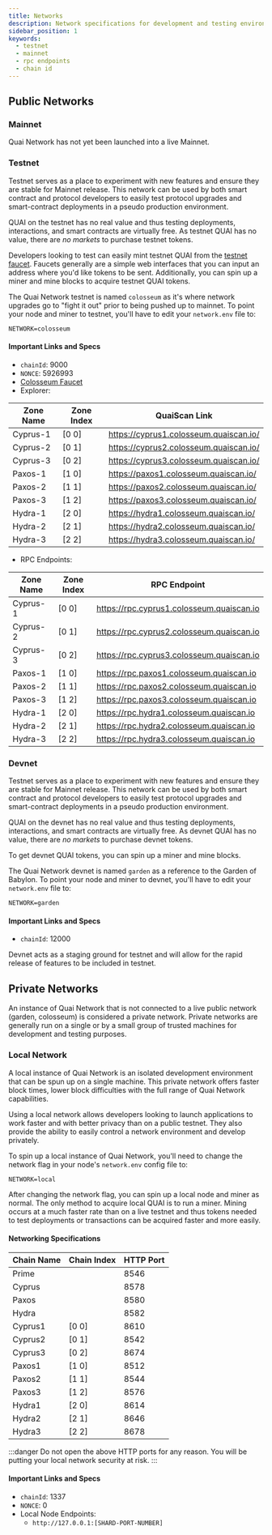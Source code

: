 ```yaml
---
title: Networks
description: Network specifications for development and testing environments. Specifications include RPC endpoints, chain IDs, and more.
sidebar_position: 1
keywords:
  - testnet
  - mainnet
  - rpc endpoints
  - chain id
---
```


## Public Networks

### Mainnet

Quai Network has not yet been launched into a live Mainnet.

### Testnet

Testnet serves as a place to experiment with new features and ensure they are stable for Mainnet release. This network can be used by both smart contract and protocol developers to easily test protocol upgrades and smart-contract deployments in a pseudo production environment.

QUAI on the testnet has no real value and thus testing deployments, interactions, and smart contracts are virtually free. As testnet QUAI has no value, there are _no markets_ to purchase testnet tokens.

Developers looking to test can easily mint testnet QUAI from the [testnet faucet](https://faucet.quai.network). Faucets generally are a simple web interfaces that you can input an address where you'd like tokens to be sent. Additionally, you can spin up a miner and mine blocks to acquire testnet QUAI tokens.

The Quai Network testnet is named `colosseum` as it's where network upgrades go to "fight it out" prior to being pushed up to mainnet. To point your node and miner to testnet, you'll have to edit your `network.env` file to:

```
NETWORK=colosseum
```

#### Important Links and Specs

- `chainId`: 9000
- `NONCE`: 5926993
- [Colosseum Faucet](https://faucet.quai.network)
- Explorer:

| Zone Name | Zone Index | QuaiScan Link                          |
| --------- | ---------- | -------------------------------------- |
| Cyprus-1  | [0 0]      | https://cyprus1.colosseum.quaiscan.io/ |
| Cyprus-2  | [0 1]      | https://cyprus2.colosseum.quaiscan.io/ |
| Cyprus-3  | [0 2]      | https://cyprus3.colosseum.quaiscan.io/ |
| Paxos-1   | [1 0]      | https://paxos1.colosseum.quaiscan.io/  |
| Paxos-2   | [1 1]      | https://paxos2.colosseum.quaiscan.io/  |
| Paxos-3   | [1 2]      | https://paxos3.colosseum.quaiscan.io/  |
| Hydra-1   | [2 0]      | https://hydra1.colosseum.quaiscan.io/  |
| Hydra-2   | [2 1]      | https://hydra2.colosseum.quaiscan.io/  |
| Hydra-3   | [2 2]      | https://hydra3.colosseum.quaiscan.io/  |

- RPC Endpoints:

| Zone Name | Zone Index | RPC Endpoint                              |
| --------- | ---------- | ----------------------------------------- |
| Cyprus-1  | [0 0]      | https://rpc.cyprus1.colosseum.quaiscan.io |
| Cyprus-2  | [0 1]      | https://rpc.cyprus2.colosseum.quaiscan.io |
| Cyprus-3  | [0 2]      | https://rpc.cyprus3.colosseum.quaiscan.io |
| Paxos-1   | [1 0]      | https://rpc.paxos1.colosseum.quaiscan.io  |
| Paxos-2   | [1 1]      | https://rpc.paxos2.colosseum.quaiscan.io  |
| Paxos-3   | [1 2]      | https://rpc.paxos3.colosseum.quaiscan.io  |
| Hydra-1   | [2 0]      | https://rpc.hydra1.colosseum.quaiscan.io  |
| Hydra-2   | [2 1]      | https://rpc.hydra2.colosseum.quaiscan.io  |
| Hydra-3   | [2 2]      | https://rpc.hydra3.colosseum.quaiscan.io  |

### Devnet

Testnet serves as a place to experiment with new features and ensure they are stable for Mainnet release. This network can be used by both smart contract and protocol developers to easily test protocol upgrades and smart-contract deployments in a pseudo production environment.

QUAI on the devnet has no real value and thus testing deployments, interactions, and smart contracts are virtually free. As devnet QUAI has no value, there are _no markets_ to purchase devnet tokens.

To get devnet QUAI tokens, you can spin up a miner and mine blocks.

The Quai Network devnet is named `garden` as a reference to the Garden of Babylon. To point your node and miner to devnet, you'll have to edit your `network.env` file to:

```
NETWORK=garden
```

#### Important Links and Specs

- `chainId`: 12000

Devnet acts as a staging ground for testnet and will allow for the rapid release of features to be included in testnet.

## Private Networks

An instance of Quai Network that is not connected to a live public network (garden, colosseum) is considered a private network. Private networks are generally run on a single or by a small group of trusted machines for development and testing purposes.

### Local Network

A local instance of Quai Network is an isolated development environment that can be spun up on a single machine. This private network offers faster block times, lower block difficulties with the full range of Quai Network capabilities.

Using a local network allows developers looking to launch applications to work faster and with better privacy than on a public testnet. They also provide the ability to easily control a network environment and develop privately.

To spin up a local instance of Quai Network, you'll need to change the network flag in your node's `network.env` config file to:

```
NETWORK=local
```

After changing the network flag, you can spin up a local node and miner as normal. The only method to acquire local QUAI is to run a miner. Mining occurs at a much faster rate than on a live testnet and thus tokens needed to test deployments or transactions can be acquired faster and more easily.

#### Networking Specifications

| Chain Name | Chain Index | HTTP Port |
| ---------- | ----------- | --------- |
| Prime      |             | 8546      |
| Cyprus     |             | 8578      |
| Paxos      |             | 8580      |
| Hydra      |             | 8582      |
| Cyprus1    | [0 0]       | 8610      |
| Cyprus2    | [0 1]       | 8542      |
| Cyprus3    | [0 2]       | 8674      |
| Paxos1     | [1 0]       | 8512      |
| Paxos2     | [1 1]       | 8544      |
| Paxos3     | [1 2]       | 8576      |
| Hydra1     | [2 0]       | 8614      |
| Hydra2     | [2 1]       | 8646      |
| Hydra3     | [2 2]       | 8678      |

:::danger
Do not open the above HTTP ports for any reason. You will be putting your local network security at risk.
:::

#### Important Links and Specs

- `chainId`: 1337
- `NONCE`: 0
- Local Node Endpoints:
  - `http://127.0.0.1:[SHARD-PORT-NUMBER]`
